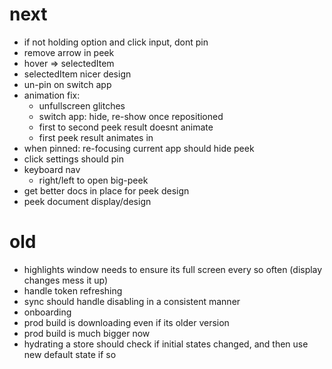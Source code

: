 # next

* if not holding option and click input, dont pin
* remove arrow in peek
* hover => selectedItem
* selectedItem nicer design
* un-pin on switch app
* animation fix:
  * unfullscreen glitches
  * switch app: hide, re-show once repositioned
  * first to second peek result doesnt animate
  * first peek result animates in
* when pinned: re-focusing current app should hide peek
* click settings should pin
* keyboard nav
  * right/left to open big-peek
* get better docs in place for peek design
* peek document display/design

# old

* highlights window needs to ensure its full screen every so often (display changes mess it up)
* handle token refreshing
* sync should handle disabling in a consistent manner
* onboarding
* prod build is downloading even if its older version
* prod build is much bigger now
* hydrating a store should check if initial states changed, and then use new default state if so
